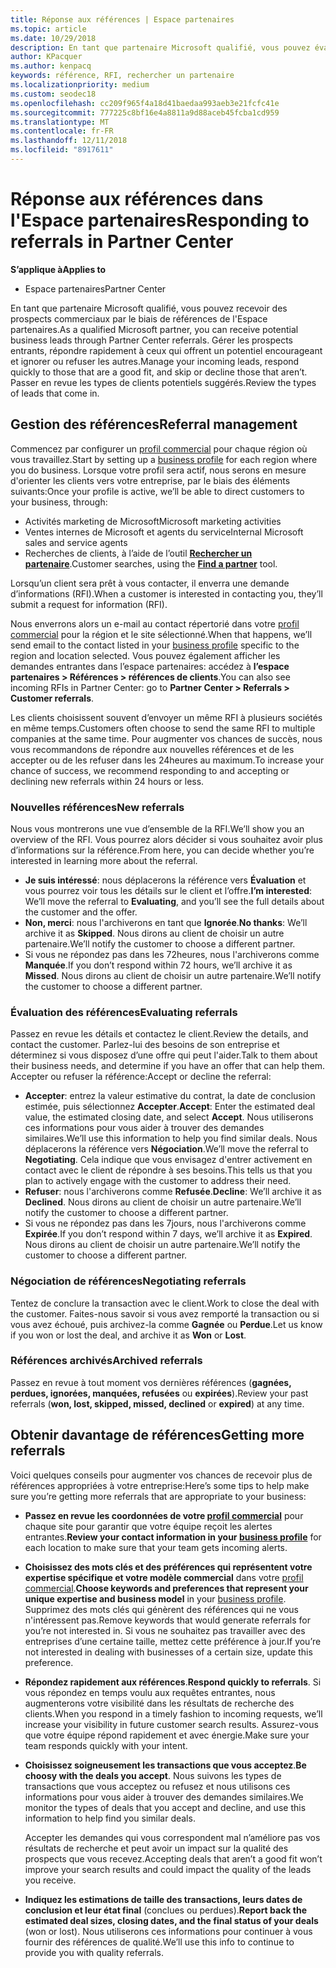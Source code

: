 ```yaml
---
title: Réponse aux références | Espace partenaires
ms.topic: article
ms.date: 10/29/2018
description: En tant que partenaire Microsoft qualifié, vous pouvez évaluer, négocier et répondre aux références par le biais de l’espace partenaires.
author: KPacquer
ms.author: kenpacq
keywords: référence, RFI, rechercher un partenaire
ms.localizationpriority: medium
ms.custom: seodec18
ms.openlocfilehash: cc209f965f4a18d41baedaa993aeb3e21fcfc41e
ms.sourcegitcommit: 777225c8bf16e4a8811a9d88aceb45fcba1cd959
ms.translationtype: MT
ms.contentlocale: fr-FR
ms.lasthandoff: 12/11/2018
ms.locfileid: "8917611"
---
```

# <a name="responding-to-referrals-in-partner-center"></a><span data-ttu-id="17177-104">Réponse aux références dans l'Espace partenaires</span><span class="sxs-lookup"><span data-stu-id="17177-104">Responding to referrals in Partner Center</span></span>

**<span data-ttu-id="17177-105">S’applique à</span><span class="sxs-lookup"><span data-stu-id="17177-105">Applies to</span></span>**

-  <span data-ttu-id="17177-106">Espace partenaires</span><span class="sxs-lookup"><span data-stu-id="17177-106">Partner Center</span></span>

<span data-ttu-id="17177-107">En tant que partenaire Microsoft qualifié, vous pouvez recevoir des prospects commerciaux par le biais de références de l'Espace partenaires.</span><span class="sxs-lookup"><span data-stu-id="17177-107">As a qualified Microsoft partner, you can receive potential business leads through Partner Center referrals.</span></span> <span data-ttu-id="17177-108">Gérer les prospects entrants, répondre rapidement à ceux qui offrent un potentiel encourageant et ignorer ou refuser les autres.</span><span class="sxs-lookup"><span data-stu-id="17177-108">Manage your incoming leads, respond quickly to those that are a good fit, and skip or decline those that aren’t.</span></span> <span data-ttu-id="17177-109">Passer en revue les types de clients potentiels suggérés.</span><span class="sxs-lookup"><span data-stu-id="17177-109">Review the types of leads that come in.</span></span> 

## <a name="referral-management"></a><span data-ttu-id="17177-110">Gestion des références</span><span class="sxs-lookup"><span data-stu-id="17177-110">Referral management</span></span>

<span data-ttu-id="17177-111">Commencez par configurer un [profil commercial](create-a-marketing-profile.md) pour chaque région où vous travaillez.</span><span class="sxs-lookup"><span data-stu-id="17177-111">Start by setting up a [business profile](create-a-marketing-profile.md) for each region where you do business.</span></span> <span data-ttu-id="17177-112">Lorsque votre profil sera actif, nous serons en mesure d'orienter les clients vers votre entreprise, par le biais des éléments suivants:</span><span class="sxs-lookup"><span data-stu-id="17177-112">Once your profile is active, we’ll be able to direct customers to your business, through:</span></span>

*  <span data-ttu-id="17177-113">Activités marketing de Microsoft</span><span class="sxs-lookup"><span data-stu-id="17177-113">Microsoft marketing activities</span></span>
*  <span data-ttu-id="17177-114">Ventes internes de Microsoft et agents du service</span><span class="sxs-lookup"><span data-stu-id="17177-114">Internal Microsoft sales and service agents</span></span>
*  <span data-ttu-id="17177-115">Recherches de clients, à l’aide de l’outil **[Rechercher un partenaire](https://partnercenter.microsoft.com/pcv/search)**.</span><span class="sxs-lookup"><span data-stu-id="17177-115">Customer searches, using the **[Find a partner](https://partnercenter.microsoft.com/pcv/search)** tool.</span></span>

<span data-ttu-id="17177-116">Lorsqu’un client sera prêt à vous contacter, il enverra une demande d’informations (RFI).</span><span class="sxs-lookup"><span data-stu-id="17177-116">When a customer is interested in contacting you, they’ll submit a request for information (RFI).</span></span> 

<span data-ttu-id="17177-117">Nous enverrons alors un e-mail au contact répertorié dans votre [profil commercial](create-a-marketing-profile.md) pour la région et le site sélectionné.</span><span class="sxs-lookup"><span data-stu-id="17177-117">When that happens, we’ll send email to the contact listed in your [business profile](create-a-marketing-profile.md) specific to the region and location selected.</span></span> <span data-ttu-id="17177-118">Vous pouvez également afficher les demandes entrantes dans l’espace partenaires: accédez à **l’espace partenaires > Références > références de clients**.</span><span class="sxs-lookup"><span data-stu-id="17177-118">You can also see incoming RFIs in Partner Center: go to **Partner Center > Referrals > Customer referrals**.</span></span>

<span data-ttu-id="17177-119">Les clients choisissent souvent d’envoyer un même RFI à plusieurs sociétés en même temps.</span><span class="sxs-lookup"><span data-stu-id="17177-119">Customers often choose to send the same RFI to multiple companies at the same time.</span></span> <span data-ttu-id="17177-120">Pour augmenter vos chances de succès, nous vous recommandons de répondre aux nouvelles références et de les accepter ou de les refuser dans les 24heures au maximum.</span><span class="sxs-lookup"><span data-stu-id="17177-120">To increase your chance of success, we recommend responding to and accepting or declining new referrals within 24 hours or less.</span></span>

### <a name="new-referrals"></a><span data-ttu-id="17177-121">Nouvelles références</span><span class="sxs-lookup"><span data-stu-id="17177-121">New referrals</span></span>

<span data-ttu-id="17177-122">Nous vous montrerons une vue d’ensemble de la RFI.</span><span class="sxs-lookup"><span data-stu-id="17177-122">We’ll show you an overview of the RFI.</span></span> <span data-ttu-id="17177-123">Vous pourrez alors décider si vous souhaitez avoir plus d’informations sur la référence.</span><span class="sxs-lookup"><span data-stu-id="17177-123">From here, you can decide whether you’re interested in learning more about the referral.</span></span> 

*  <span data-ttu-id="17177-124">**Je suis intéressé**: nous déplacerons la référence vers **Évaluation** et vous pourrez voir tous les détails sur le client et l’offre.</span><span class="sxs-lookup"><span data-stu-id="17177-124">**I’m interested**: We’ll move the referral to **Evaluating**, and you’ll see the full details about the customer and the offer.</span></span> 
*  <span data-ttu-id="17177-125">**Non, merci**: nous l'archiverons en tant que **Ignorée**.</span><span class="sxs-lookup"><span data-stu-id="17177-125">**No thanks**: We’ll archive it as **Skipped**.</span></span> <span data-ttu-id="17177-126">Nous dirons au client de choisir un autre partenaire.</span><span class="sxs-lookup"><span data-stu-id="17177-126">We’ll notify the customer to choose a different partner.</span></span>
*  <span data-ttu-id="17177-127">Si vous ne répondez pas dans les 72heures, nous l'archiverons comme **Manquée**.</span><span class="sxs-lookup"><span data-stu-id="17177-127">If you don’t respond within 72 hours, we’ll archive it as **Missed**.</span></span> <span data-ttu-id="17177-128">Nous dirons au client de choisir un autre partenaire.</span><span class="sxs-lookup"><span data-stu-id="17177-128">We’ll notify the customer to choose a different partner.</span></span>

### <a name="evaluating-referrals"></a><span data-ttu-id="17177-129">Évaluation des références</span><span class="sxs-lookup"><span data-stu-id="17177-129">Evaluating referrals</span></span>

<span data-ttu-id="17177-130">Passez en revue les détails et contactez le client.</span><span class="sxs-lookup"><span data-stu-id="17177-130">Review the details, and contact the customer.</span></span> <span data-ttu-id="17177-131">Parlez-lui des besoins de son entreprise et déterminez si vous disposez d’une offre qui peut l'aider.</span><span class="sxs-lookup"><span data-stu-id="17177-131">Talk to them about their business needs, and determine if you have an offer that can help them.</span></span> <span data-ttu-id="17177-132">Accepter ou refuser la référence:</span><span class="sxs-lookup"><span data-stu-id="17177-132">Accept or decline the referral:</span></span> 

*  <span data-ttu-id="17177-133">**Accepter**: entrez la valeur estimative du contrat, la date de conclusion estimée, puis sélectionnez **Accepter**.</span><span class="sxs-lookup"><span data-stu-id="17177-133">**Accept**: Enter the estimated deal value, the estimated closing date, and select **Accept**.</span></span> <span data-ttu-id="17177-134">Nous utiliserons ces informations pour vous aider à trouver des demandes similaires.</span><span class="sxs-lookup"><span data-stu-id="17177-134">We’ll use this information to help you find similar deals.</span></span> <span data-ttu-id="17177-135">Nous déplacerons la référence vers **Négociation**.</span><span class="sxs-lookup"><span data-stu-id="17177-135">We’ll move the referral to **Negotiating**.</span></span> <span data-ttu-id="17177-136">Cela indique que vous envisagez d'entrer activement en contact avec le client de répondre à ses besoins.</span><span class="sxs-lookup"><span data-stu-id="17177-136">This tells us that you plan to actively engage with the customer to address their need.</span></span>
*  <span data-ttu-id="17177-137">**Refuser**: nous l'archiverons comme **Refusée**.</span><span class="sxs-lookup"><span data-stu-id="17177-137">**Decline**: We’ll archive it as **Declined**.</span></span> <span data-ttu-id="17177-138">Nous dirons au client de choisir un autre partenaire.</span><span class="sxs-lookup"><span data-stu-id="17177-138">We’ll notify the customer to choose a different partner.</span></span>
*  <span data-ttu-id="17177-139">Si vous ne répondez pas dans les 7jours, nous l'archiverons comme **Expirée**.</span><span class="sxs-lookup"><span data-stu-id="17177-139">If you don’t respond within 7 days, we’ll archive it as **Expired**.</span></span> <span data-ttu-id="17177-140">Nous dirons au client de choisir un autre partenaire.</span><span class="sxs-lookup"><span data-stu-id="17177-140">We’ll notify the customer to choose a different partner.</span></span>

### <a name="negotiating-referrals"></a><span data-ttu-id="17177-141">Négociation de références</span><span class="sxs-lookup"><span data-stu-id="17177-141">Negotiating referrals</span></span>

<span data-ttu-id="17177-142">Tentez de conclure la transaction avec le client.</span><span class="sxs-lookup"><span data-stu-id="17177-142">Work to close the deal with the customer.</span></span> <span data-ttu-id="17177-143">Faites-nous savoir si vous avez remporté la transaction ou si vous avez échoué, puis archivez-la comme **Gagnée** ou **Perdue**.</span><span class="sxs-lookup"><span data-stu-id="17177-143">Let us know if you won or lost the deal, and archive it as **Won** or **Lost**.</span></span> 

### <a name="archived-referrals"></a><span data-ttu-id="17177-144">Références archivés</span><span class="sxs-lookup"><span data-stu-id="17177-144">Archived referrals</span></span>

<span data-ttu-id="17177-145">Passez en revue à tout moment vos dernières références (**gagnées, perdues, ignorées, manquées, refusées** ou **expirées**).</span><span class="sxs-lookup"><span data-stu-id="17177-145">Review your past referrals (**won, lost, skipped, missed, declined** or **expired**) at any time.</span></span> 

## <a name="getting-more-referrals"></a><span data-ttu-id="17177-146">Obtenir davantage de références</span><span class="sxs-lookup"><span data-stu-id="17177-146">Getting more referrals</span></span>

<span data-ttu-id="17177-147">Voici quelques conseils pour augmenter vos chances de recevoir plus de références appropriées à votre entreprise:</span><span class="sxs-lookup"><span data-stu-id="17177-147">Here’s some tips to help make sure you’re getting more referrals that are appropriate to your business:</span></span>

*  <span data-ttu-id="17177-148">**Passez en revue les coordonnées de votre [profil commercial](create-a-marketing-profile.md)** pour chaque site pour garantir que votre équipe reçoit les alertes entrantes.</span><span class="sxs-lookup"><span data-stu-id="17177-148">**Review your contact information in your [business profile](create-a-marketing-profile.md)** for each location to make sure that your team gets incoming alerts.</span></span>

*  <span data-ttu-id="17177-149">**Choisissez des mots clés et des préférences qui représentent votre expertise spécifique et votre modèle commercial** dans votre [profil commercial](create-a-marketing-profile.md).</span><span class="sxs-lookup"><span data-stu-id="17177-149">**Choose keywords and preferences that represent your unique expertise and business model** in your [business profile](create-a-marketing-profile.md).</span></span> <span data-ttu-id="17177-150">Supprimez des mots clés qui génèrent des références qui ne vous n'intéressent pas.</span><span class="sxs-lookup"><span data-stu-id="17177-150">Remove keywords that would generate referrals for you’re not interested in.</span></span> <span data-ttu-id="17177-151">Si vous ne souhaitez pas travailler avec des entreprises d’une certaine taille, mettez cette préférence à jour.</span><span class="sxs-lookup"><span data-stu-id="17177-151">If you’re not interested in dealing with businesses of a certain size, update this preference.</span></span>

*  <span data-ttu-id="17177-152">**Répondez rapidement aux références**.</span><span class="sxs-lookup"><span data-stu-id="17177-152">**Respond quickly to referrals**.</span></span> <span data-ttu-id="17177-153">Si vous répondez en temps voulu aux requêtes entrantes, nous augmenterons votre visibilité dans les résultats de recherche des clients.</span><span class="sxs-lookup"><span data-stu-id="17177-153">When you respond in a timely fashion to incoming requests, we’ll increase your visibility in future customer search results.</span></span> <span data-ttu-id="17177-154">Assurez-vous que votre équipe répond rapidement et avec énergie.</span><span class="sxs-lookup"><span data-stu-id="17177-154">Make sure your team responds quickly with your intent.</span></span>

*  <span data-ttu-id="17177-155">**Choisissez soigneusement les transactions que vous acceptez**.</span><span class="sxs-lookup"><span data-stu-id="17177-155">**Be choosy with the deals you accept**.</span></span> <span data-ttu-id="17177-156">Nous suivons les types de transactions que vous acceptez ou refusez et nous utilisons ces informations pour vous aider à trouver des demandes similaires.</span><span class="sxs-lookup"><span data-stu-id="17177-156">We monitor the types of deals that you accept and decline, and use this information to help find you similar deals.</span></span> 

   <span data-ttu-id="17177-157">Accepter les demandes qui vous correspondent mal n’améliore pas vos résultats de recherche et peut avoir un impact sur la qualité des prospects que vous recevez.</span><span class="sxs-lookup"><span data-stu-id="17177-157">Accepting deals that aren’t a good fit won’t improve your search results and could impact the quality of the leads you receive.</span></span>

*  <span data-ttu-id="17177-158">**Indiquez les estimations de taille des transactions, leurs dates de conclusion et leur état final** (conclues ou perdues).</span><span class="sxs-lookup"><span data-stu-id="17177-158">**Report back the estimated deal sizes, closing dates, and the final status of your deals** (won or lost).</span></span> <span data-ttu-id="17177-159">Nous utiliserons ces informations pour continuer à vous fournir des références de qualité.</span><span class="sxs-lookup"><span data-stu-id="17177-159">We’ll use this info to continue to provide you with quality referrals.</span></span>
